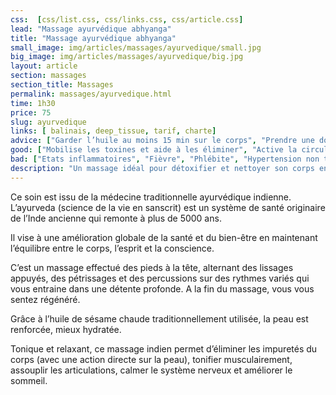 ```yaml
---
css:  [css/list.css, css/links.css, css/article.css]
lead: "Massage ayurvédique abhyanga"
title: "Massage ayurvédique abhyanga"
small_image: img/articles/massages/ayurvedique/small.jpg
big_image: img/articles/massages/ayurvedique/big.jpg
layout: article
section: massages
section_title: Massages
permalink: massages/ayurvedique.html
time: 1h30
price: 75
slug: ayurvedique
links: [ balinais, deep_tissue, tarif, charte]
advice: ["Garder l’huile au moins 15 min sur le corps", "Prendre une douche bien chaude quelques heures après le massage pour une meilleure pénétration de l’huile  sur la peau et l’élimination les toxines."]
good: ["Mobilise les toxines et aide à les éliminer", "Active la circulation sanguine et lymphatique", "Apaise le système nerveux", "Relaxe les muscles et tendons", "Fortifie le corps", "Favorise le sommeil et les rêves"]
bad: ["Etats inflammatoires", "Fièvre", "Phlébite", "Hypertension non traitée"]
description: "Un massage idéal pour détoxifier et nettoyer son corps en profondeur. Ce massage indien vous ressourcera en profondeur!"
---
```

Ce soin est issu de la médecine traditionnelle
ayurvédique indienne.
L’ayurveda  (science de la vie en sanscrit) est
un système de santé originaire de l’Inde ancienne
qui remonte à plus de 5000 ans.


 Il vise à une amélioration globale de la santé
et du bien-être en maintenant l’équilibre entre le corps,
l’esprit et la conscience.


C’est un massage effectué des pieds à la tête, alternant
des lissages appuyés, des pétrissages et des
percussions sur des rythmes variés qui vous entraine
dans une détente profonde. A la fin du massage, vous
vous sentez régénéré.


Grâce à l’huile de sésame chaude traditionnellement
utilisée, la peau est renforcée, mieux hydratée.


 Tonique et relaxant, ce massage indien permet
d’éliminer les impuretés du corps (avec une action directe sur la peau), tonifier musculairement, assouplir les articulations, calmer le
système nerveux et améliorer le sommeil. 
